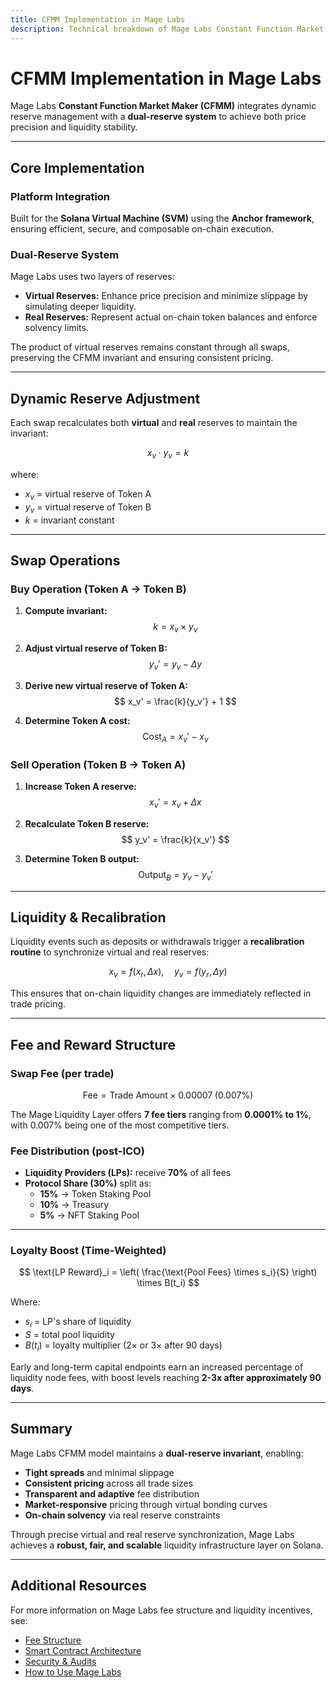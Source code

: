 ```yaml
---
title: CFMM Implementation in Mage Labs
description: Technical breakdown of Mage Labs Constant Function Market Maker (CFMM) model, reserve dynamics, and fee logic.
---
```


# CFMM Implementation in Mage Labs

Mage Labs **Constant Function Market Maker (CFMM)** integrates dynamic reserve management with a **dual-reserve system** to achieve both price precision and liquidity stability.

---

## Core Implementation

### Platform Integration
Built for the **Solana Virtual Machine (SVM)** using the **Anchor framework**, ensuring efficient, secure, and composable on-chain execution.

### Dual-Reserve System
Mage Labs uses two layers of reserves:

- **Virtual Reserves:** Enhance price precision and minimize slippage by simulating deeper liquidity.  
- **Real Reserves:** Represent actual on-chain token balances and enforce solvency limits.

The product of virtual reserves remains constant through all swaps, preserving the CFMM invariant and ensuring consistent pricing.

---

## Dynamic Reserve Adjustment

Each swap recalculates both **virtual** and **real** reserves to maintain the invariant:

$$
x_v \cdot y_v = k
$$

where:  
- $x_v$ = virtual reserve of Token A  
- $y_v$ = virtual reserve of Token B  
- $k$ = invariant constant

---

## Swap Operations

### Buy Operation (Token A → Token B)

1. **Compute invariant:**
   $$
   k = x_v \times y_v
   $$

2. **Adjust virtual reserve of Token B:**
   $$
   y_v' = y_v - \Delta y
   $$

3. **Derive new virtual reserve of Token A:**
   $$
   x_v' = \frac{k}{y_v'} + 1
   $$

4. **Determine Token A cost:**
   $$
   \text{Cost}_A = x_v' - x_v
   $$

### Sell Operation (Token B → Token A)

1. **Increase Token A reserve:**
   $$
   x_v' = x_v + \Delta x
   $$

2. **Recalculate Token B reserve:**
   $$
   y_v' = \frac{k}{x_v'}
   $$

3. **Determine Token B output:**
   $$
   \text{Output}_B = y_v - y_v'
   $$

---

## Liquidity & Recalibration

Liquidity events such as deposits or withdrawals trigger a **recalibration routine** to synchronize virtual and real reserves:

$$
x_v = f(x_r, \Delta x), \quad y_v = f(y_r, \Delta y)
$$

This ensures that on-chain liquidity changes are immediately reflected in trade pricing.

---

## Fee and Reward Structure

### Swap Fee (per trade)

$$
\text{Fee} = \text{Trade Amount} \times 0.00007 \; (0.007\%)
$$

The Mage Liquidity Layer offers **7 fee tiers** ranging from **0.0001% to 1%**, with 0.007% being one of the most competitive tiers.

### Fee Distribution (post-ICO)

- **Liquidity Providers (LPs):** receive **70%** of all fees  
- **Protocol Share (30%)** split as:
  - **15%** → Token Staking Pool  
  - **10%** → Treasury  
  - **5%** → NFT Staking Pool  

---

### Loyalty Boost (Time-Weighted)

$$
\text{LP Reward}_i =
\left(
\frac{\text{Pool Fees} \times s_i}{S}
\right)
\times B(t_i)
$$

Where:
- $s_i$ = LP's share of liquidity  
- $S$ = total pool liquidity  
- $B(t_i)$ = loyalty multiplier (2× or 3× after 90 days)

Early and long-term capital endpoints earn an increased percentage of liquidity node fees, with boost levels reaching **2-3x after approximately 90 days**.

---

## Summary

Mage Labs CFMM model maintains a **dual-reserve invariant**, enabling:

* **Tight spreads** and minimal slippage  
* **Consistent pricing** across all trade sizes  
* **Transparent and adaptive** fee distribution  
* **Market-responsive** pricing through virtual bonding curves  
* **On-chain solvency** via real reserve constraints

Through precise virtual and real reserve synchronization, Mage Labs achieves a **robust, fair, and scalable** liquidity infrastructure layer on Solana.

---

## Additional Resources

For more information on Mage Labs fee structure and liquidity incentives, see:
- [Fee Structure](/technical-details/fee-structure)
- [Smart Contract Architecture](/technical-details/smart-contract-architecture)
- [Security & Audits](/security-and-audits/audit-summary)
- [How to Use Mage Labs](/how-to-use-mage-labs)

